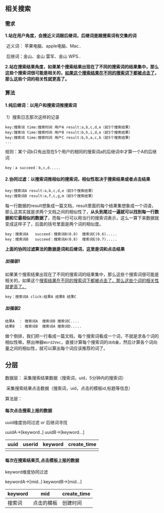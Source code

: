 ## 相关搜索

### 需求

**1.站在用户角度，会搜近义词跟后继词，后继词是跟搜索词有交集的词**

​	近义词： 苹果电脑、apple电脑、Mac..

​	后继词：金山、金山 雷军、金山 WPS..

**2.站在搜索结果角度，如果某个搜索结果出现在了不同的搜索词的结果集中，那么这些个搜索词很可能是相关的，<u>如果这个搜索结果在不同的搜索词下都被点击了</u>，那么这些个词的相关性就更高了。** 



### 算法

#### 1.纯后继词：以用户和搜索词推搜索词

​	1）搜索日志那次这样的记录

```
key:搜索词 time:搜索时间 用户A result:a,b,c,d,e（前5个搜索结果）
key:搜索词 time:搜索时间 用户B result:b,h,i,d,e（前5个搜索结果）
key:搜索词 time:搜索时间 用户C result:b,h,a,c,b（前5个搜索结果）
...
```

​	规则：某个词b只有出现在5个用户的相同的搜索词a的后继词中才算一个A的后继词

```
key：a succeed：b,c,d.....
```



#### 2.协同过滤：以搜索词推相似的搜索词，相似性取决于搜索结果或者点击结果

```
key:搜索词A result:a,b,c,d,e（前5个搜索结果）
key:搜索词B result:a,f,c,g,m（前5个搜索结果）
```

每一行数据的result想象成一篇文档，result里面的每个结果集想象成一个词语，那么这其实就是求两个文档之间的相似性了，**从头到尾过一遍就可以找到每一行数据和它最相似的数据了**，而每一行可以用当行的搜索词表示，这么一算下来数据就变成这样子了，后面的括号里面是两个词的相似度。

```
key：搜索词A   succeed：搜索词B(0.8)  搜索词C(0.6).....
key：搜索词B   succeed：搜索词A(0.8)  搜索词E(0.7).....
```

**上面的协同过滤算法的数据是词和后继词，这里是词和点击结果** 

##### 加强版1

如果某个搜索结果出现在了不同的搜索词的结果集中，那么这些个搜索词很可能是相关的，如果这个<u>搜索结果在不同的搜索词下都被点击了，那么这些个词的相关性就更高了。</u> 

```
key：搜索词A click:结果A 结果B 结果C
```

##### 加强版2

```
结果A  ： 搜索词A  搜索词B 搜索词C....
结果B  ： 搜索词B  搜索词A 搜索词D.....
```

做个倒排，我们把一行看成一篇文档，每个搜索词看成一个词，不就是求各个词的相似性嘛，祭出神器`Word2Vec`，直接计算每个搜索词的`词向量`，然后计算各个词向量之间的相似性，就可以算出每个词应该推荐的词了。 



## 分层

数据层：
	采集搜索结果数据（搜索词，uid，5分钟内的搜索词）

​	采集搜索结果点击数据（搜索词，uid，点击的模板id,标题等信息）

算法层：



#### 每次点击搜索上报的数据

uuid维度协同过滤 or 后继词寻找

uuidA->[keyword..]
uuidB->[keyword...]

| uuid | userid | keyword | create_time |
| ---- | ------ | ------- | ----------- |
|      |        |         |             |

#### 每次在搜索结果页,点击模板上报的数据

keyword维度协同过滤

keywordA->[mid..]
keywordB->[mid...]

| keyword | mid        | create_time |
| ------- | ---------- | ----------- |
| 搜索词  | 点击的模板 | 创建时间    |


